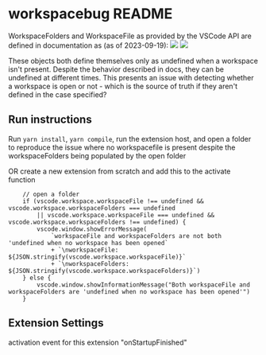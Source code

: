 # workspacebug README

WorkspaceFolders and WorkspaceFile as provided by the VSCode API are defined in documentation as (as of 2023-09-19):
![](https://user-images.githubusercontent.com/6158871/269071253-7c8fe91e-f883-4343-8e7e-26f017ebb09c.png)
![](https://user-images.githubusercontent.com/6158871/269071257-c2729ea4-2cf1-4ac2-8d95-431fda9e34a9.png)

These objects both define themselves only as undefined when a workspace isn't present.
Despite the behavior described in docs, they can be undefined at different times.
This presents an issue with detecting whether a workspace is open or not - which is the source of truth if they aren't defined in the case specified?

## Run instructions
Run `yarn install`, `yarn compile`, run the extension host, and open a folder to reproduce the issue where no workspacefile is present despite the workspaceFolders being populated by the open folder

OR create a new extension from scratch and add this to the activate function

```
	// open a folder
	if (vscode.workspace.workspaceFile !== undefined && vscode.workspace.workspaceFolders === undefined
		|| vscode.workspace.workspaceFile === undefined && vscode.workspace.workspaceFolders !== undefined) {
		vscode.window.showErrorMessage(
			`workspaceFile and workspaceFolders are not both 'undefined when no workspace has been opened`
			+ `\nworkspaceFile: ${JSON.stringify(vscode.workspace.workspaceFile)}`
			+ `\nworkspaceFolders: ${JSON.stringify(vscode.workspace.workspaceFolders)}`)
	} else {
		vscode.window.showInformationMessage("Both workspaceFile and workspaceFolders are 'undefined when no workspace has been opened'")
	}
```

## Extension Settings

activation event for this extension "onStartupFinished"
